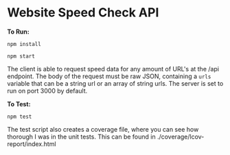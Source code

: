 **Website Speed Check API**
==


**To Run:**

`npm install`

`npm start`

The client is able to request speed data for any amount of URL's at the /api endpoint. 
The body of the request must be raw JSON, containing a `urls` variable that can be a string url or an array of string urls.
The server is set to run on port 3000 by default.

**To Test:**

`npm test`

The test script also creates a coverage file, where you can see how thorough I was in the unit tests.
This can be found in ./coverage/lcov-report/index.html

